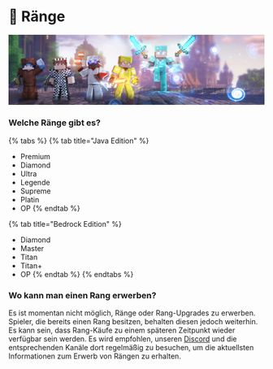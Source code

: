 # 👑 Ränge

![](../.assets/shop/rank/shop-rank.png)

### Welche Ränge gibt es?

{% tabs %}
{% tab title="Java Edition" %}
* Premium
* Diamond
* Ultra
* Legende
* Supreme
* Platin
* OP
{% endtab %}

{% tab title="Bedrock Edition" %}
* Diamond
* Master
* Titan
* Titan+
* OP
{% endtab %}
{% endtabs %}

### Wo kann man einen Rang erwerben?

Es ist momentan nicht möglich, Ränge oder Rang-Upgrades zu erwerben. Spieler, die bereits einen Rang besitzen, behalten diesen jedoch weiterhin. Es kann sein, dass Rang-Käufe zu einem späteren Zeitpunkt wieder verfügbar sein werden. Es wird empfohlen, unseren [Discord](https://discord.gg/opsucht) und die entsprechenden Kanäle dort regelmäßig zu besuchen, um die aktuellsten Informationen zum Erwerb von Rängen zu erhalten.